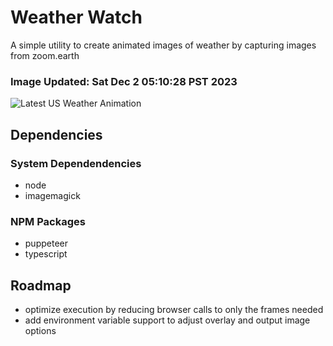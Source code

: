 # Weather Watch

A simple utility to create animated images of weather by capturing images from zoom.earth

### Image Updated: Sat Dec  2 05:10:28 PST 2023

![Latest US Weather Animation](animations/2023-12-02.webp)

## Dependencies
### System Dependendencies
* node
* imagemagick
### NPM Packages
* puppeteer
* typescript

## Roadmap
* optimize execution by reducing browser calls to only the frames needed
* add environment variable support to adjust overlay and output image options
